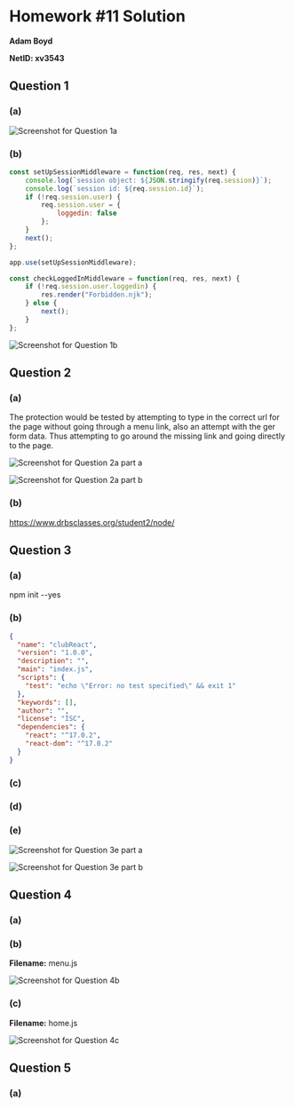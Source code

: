 # Homework #11 Solution

**Adam Boyd**

**NetID: xv3543**

## Question 1

### (a)

![Screenshot for Question 1a](/images/HW111a.JPG)

### (b)

```javascript
const setUpSessionMiddleware = function(req, res, next) {
    console.log(`session object: ${JSON.stringify(req.session)}`);
    console.log(`session id: ${req.session.id}`);
    if (!req.session.user) {
        req.session.user = {
            loggedin: false
        };
    }
    next();
};

app.use(setUpSessionMiddleware);

const checkLoggedInMiddleware = function(req, res, next) {
    if (!req.session.user.loggedin) {
        res.render("Forbidden.njk");
    } else {
        next();
    }
};
```

![Screenshot for Question 1b](/images/HW111b.JPG)

## Question 2

### (a)

The protection would be tested by attempting to type in the correct url for the page without going through a menu link, also an attempt with the ger form data. Thus attempting to go around the missing link and going directly to the page.

![Screenshot for Question 2a part a](/images/HW112aa.JPG)

![Screenshot for Question 2a part b](/images/HW112ab.JPG)

### (b)

<https://www.drbsclasses.org/student2/node/>

## Question 3

### (a)

npm init --yes

### (b)

```json
{
  "name": "clubReact",
  "version": "1.0.0",
  "description": "",
  "main": "index.js",
  "scripts": {
    "test": "echo \"Error: no test specified\" && exit 1"
  },
  "keywords": [],
  "author": "",
  "license": "ISC",
  "dependencies": {
    "react": "^17.0.2",
    "react-dom": "^17.0.2"
  }
}
```

### (c)

### (d)

### (e)

![Screenshot for Question 3e part a](/images/HW113ea.JPG)

![Screenshot for Question 3e part b](/images/HW113eb.JPG)

## Question 4

### (a)

### (b)

**Filename:** menu.js

![Screenshot for Question 4b](/images/HW114b.JPG)

### (c)

**Filename:** home.js

![Screenshot for Question 4c](/images/HW114c.JPG)

## Question 5

### (a)